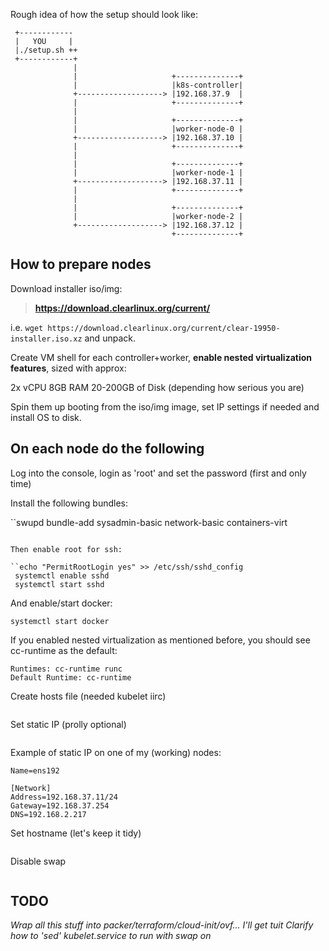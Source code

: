Rough idea of how the setup should look like:
```
 +------------
 |   YOU     |
 |./setup.sh ++
 +------------+
              |
              |                     +--------------+
              |                     |k8s-controller|
              +-------------------> |192.168.37.9  |
              |                     +--------------+
              |
              |                     +--------------+
              |                     |worker-node-0 |
              +-------------------> |192.168.37.10 |
              |                     +--------------+
              |
              |                     +--------------+
              |                     |worker-node-1 |
              +-------------------> |192.168.37.11 |
              |                     +--------------+
              |
              |                     +--------------+
              |                     |worker-node-2 |
              +-------------------> |192.168.37.12 |
                                    +--------------+
```

## How to prepare nodes

Download installer iso/img:

>**https://download.clearlinux.org/current/**

i.e. ```wget https://download.clearlinux.org/current/clear-19950-installer.iso.xz``` and unpack.

Create VM shell for each controller+worker, **enable nested virtualization features**, sized with approx:

  2x vCPU
  8GB RAM
  20-200GB of Disk (depending how serious you are)

Spin them up booting from the iso/img image, set IP settings if needed and install OS to disk.

**On each node do the following**
---------------------------------

Log into the console, login as 'root' and set the password (first and only time)

Install the following bundles:

``swupd bundle-add sysadmin-basic network-basic containers-virt
```

Then enable root for ssh:

``echo "PermitRootLogin yes" >> /etc/ssh/sshd_config
 systemctl enable sshd
 systemctl start sshd
```

And enable/start docker:

```systemctl enable docker
systemctl start docker
```

If you enabled nested virtualization as mentioned before, you should see cc-runtime as the default:

```$ docker info | grep Runtime
Runtimes: cc-runtime runc
Default Runtime: cc-runtime
```

Create hosts file (needed kubelet iirc)

```touch /etc/hosts
```

Set static IP (prolly optional)

```mkdir -p /etc/systemd/network && vim /etc/systemd/network/50-static.network
```

Example of static IP on one of my (working) nodes:

```[Match]
Name=ens192

[Network]
Address=192.168.37.11/24
Gateway=192.168.37.254
DNS=192.168.2.217
```

Set hostname (let's keep it tidy)

```hostnamectl set-hostname k8s-controller
```

Disable swap

```swapoff -a
```

## TODO

_Wrap all this stuff into packer/terraform/cloud-init/ovf... I'll get tuit_
_Clarify how to 'sed' kubelet.service to run with swap on_
